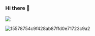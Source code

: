 ### Hi there 👋
![](https://komarev.com/ghpvc/?username=krtbgb&color=brightgreen)

![15578754c9f428ab87ffd0e71723c9a2](https://github.com/krtbgb/krtbgb/assets/41654973/c6822984-b624-43b8-9f13-44dfa1a5fb6b)
